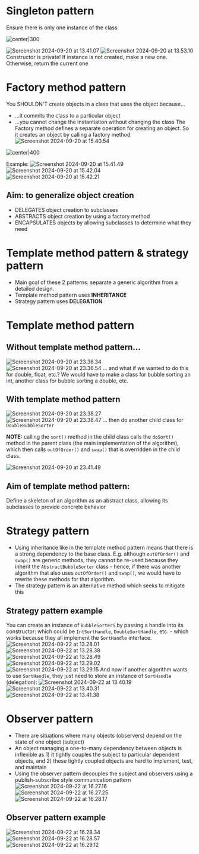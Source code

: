 # Singleton pattern
Ensure there is only one instance of the class

![center|300](Screenshot%202024-09-20%20at%2013.39.51.png)

![Screenshot 2024-09-20 at 13.41.07](Screenshot%202024-09-20%20at%2013.41.07.png)
![Screenshot 2024-09-20 at 13.53.10](Screenshot%202024-09-20%20at%2013.53.10.png)
Constructor is private!
If instance is not created, make a new one. Otherwise, return the current one
# Factory method pattern
You SHOULDN'T create objects in a class that uses the object because...
- ...it commits the class to a particular object
- ...you cannot change the instantiation without changing the class
The Factory method defines a separate operation for creating an object. So it creates an object by calling a factory method
![Screenshot 2024-09-20 at 15.40.54](Screenshot%202024-09-20%20at%2015.40.54.png)

![center|400](Screenshot%202024-09-20%20at%2015.41.16.png)

Example:
![Screenshot 2024-09-20 at 15.41.49](Screenshot%202024-09-20%20at%2015.41.49.png)
![Screenshot 2024-09-20 at 15.42.04](Screenshot%202024-09-20%20at%2015.42.04.png)
![Screenshot 2024-09-20 at 15.42.21](Screenshot%202024-09-20%20at%2015.42.21.png)
## Aim: to generalize object creation
- DELEGATES object creation to subclasses 
- ABSTRACTS object creation by using a factory method
- ENCAPSULATES objects by allowing subclasses to determine what they need
# Template method pattern & strategy pattern
 - Main goal of these 2 patterns: separate a generic algorithm from a detailed design.
 - Template method pattern uses **INHERITANCE**
 - Strategy pattern uses **DELEGATION**
# Template method pattern
## Without template method pattern...
![Screenshot 2024-09-20 at 23.36.34](Screenshot%202024-09-20%20at%2023.36.34.png)
![Screenshot 2024-09-20 at 23.36.54](Screenshot%202024-09-20%20at%2023.36.54.png)
... and what if we wanted to do this for double, float, etc.? We would have to make a class for bubble sorting an int, another class for bubble sorting a double, etc.
## With template method pattern
![Screenshot 2024-09-20 at 23.38.27](Screenshot%202024-09-20%20at%2023.38.27.png)
![Screenshot 2024-09-20 at 23.38.47](Screenshot%202024-09-20%20at%2023.38.47.png)
... then do another child class for `DoubleBubbleSorter`

**NOTE:** calling the `sort()` method in the child class calls the `doSort()` method in the parent class (the main implementation of the algorithm), which then calls `outOfOrder()` and `swap()` that is overridden in the child class.

![Screenshot 2024-09-20 at 23.41.49](Screenshot%202024-09-20%20at%2023.41.49.png)
## Aim of template method pattern: 
Define a skeleton of an algorithm as an abstract class, allowing its subclasses to provide concrete behavior
# Strategy pattern
- Using inheritance like in the template method pattern means that there is a strong dependency to the base class. E.g. although `outOfOrder()` and `swap()` are generic methods, they cannot be re-used because they inherit the `AbstractBubbleSorter` class - hence, if there was another algorithm that also uses `outOfOrder()` and `swap()`, we would have to rewrite these methods for that algorithm.
- The strategy pattern is an alternative method which seeks to mitigate this
## Strategy pattern example
You can create an instance of `BubbleSorterS` by passing a handle into its constructor: which could be `IntSortHandle`, `DoubleSortHandle`, etc. - which works because they all implement the `SortHandle` interface.
![Screenshot 2024-09-22 at 13.28.01](Screenshot%202024-09-22%20at%2013.28.01.png)
![Screenshot 2024-09-22 at 13.28.38](Screenshot%202024-09-22%20at%2013.28.38.png)
![Screenshot 2024-09-22 at 13.28.49](Screenshot%202024-09-22%20at%2013.28.49.png)
![Screenshot 2024-09-22 at 13.29.02](Screenshot%202024-09-22%20at%2013.29.02.png)
![Screenshot 2024-09-22 at 13.29.15](Screenshot%202024-09-22%20at%2013.29.15.png)
And now if another algorithm wants to use `SortHandle`, they just need to store an instance of `SortHandle` (delegation):
![Screenshot 2024-09-22 at 13.40.19](Screenshot%202024-09-22%20at%2013.40.19.png)
![Screenshot 2024-09-22 at 13.40.31](Screenshot%202024-09-22%20at%2013.40.31.png)
![Screenshot 2024-09-22 at 13.41.38](Screenshot%202024-09-22%20at%2013.41.38.png)
# Observer pattern
- There are situations where many objects (observers) depend on the state of one object (subject)
- An object managing a one-to-many dependency between objects is inflexible as 1) it tightly couples the subject to particular dependent objects, and 2) these tightly coupled objects are hard to implement, test, and maintain
- Using the observer pattern decouples the subject and observers using a publish-subscribe style communication pattern
![Screenshot 2024-09-22 at 16.27.16](Screenshot%202024-09-22%20at%2016.27.16.png)
![Screenshot 2024-09-22 at 16.27.25](Screenshot%202024-09-22%20at%2016.27.25.png)![Screenshot 2024-09-22 at 16.28.17](Screenshot%202024-09-22%20at%2016.28.17.png)
## Observer pattern example
![Screenshot 2024-09-22 at 16.28.34](Screenshot%202024-09-22%20at%2016.28.34.png)
![Screenshot 2024-09-22 at 16.28.57](Screenshot%202024-09-22%20at%2016.28.57.png)
![Screenshot 2024-09-22 at 16.29.12](Screenshot%202024-09-22%20at%2016.29.12.png)
